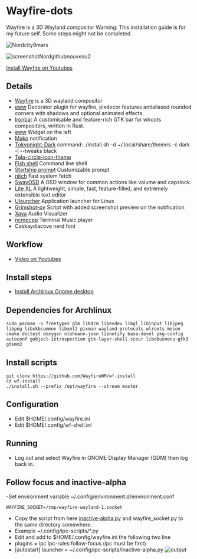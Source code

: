 # Wayfire-dots
Wayfire is a 3D Wayland compositor
Warning: This installation guide is for my future self. Some steps might not be completed.


![Nordcity9mars](https://github.com/bluebyt/Wayfire-dots/assets/18442224/4cab8d3d-9370-4257-abf9-a33cd1dcdb94)

![screenshotNordgithubnouveau2](https://github.com/bluebyt/Wayfire-dots/assets/18442224/9704b05f-0a7c-4abe-9ac4-0be1d0f57134)

[Install Wayfire on Youtubes](https://youtu.be/abtU54uMXH0)

## Details
- [Wayfire](https://github.com/WayfireWM/wayfire) is a 3D wayland compositor
- [eww](https://github.com/soreau/pixdecor) Decorator plugin for wayfire, pixdecor features antialiased rounded corners with shadows and optional animated effects.
- [Ironbar](https://github.com/JakeStanger/ironbar) A customisable and feature-rich GTK bar for wlroots compositors, written in Rust.
- [eww](https://github.com/elkowar/eww) Widget on the left
- [Mako](https://github.com/emersion/mako) notification
- [Tokyonight-Dark](https://github.com/Fausto-Korpsvart/Tokyo-Night-GTK-Theme) command: ./install.sh -d ~/.local/share/themes -c dark -l --tweaks black
- [Tela-circle-icon-theme](https://github.com/vinceliuice/Tela-circle-icon-theme#tela-circle-icon-theme)
- [Fish shell](https://github.com/fish-shell/fish-shell) Command line shell
- [Startship prompt](https://starship.rs/) Customizable prompt
- [nitch](https://github.com/ssleert/nitch) Fast system fetch
- [SwayOSD](https://github.com/ErikReider/SwayOSD) A OSD window for common actions like volume and capslock.
- [Lite XL](https://lite-xl.com/) A lightweight, simple, fast, feature-filled, and extremely extensible text editor
- [Ulauncher](https://ulauncher.io/) Application launcher for Linux
- [Grimshot-pv](https://github.com/ferdiebergado/grimshot-pv) Script with added screenshot preview on the notification
- [Xava](https://github.com/nikp123/xava#programming-opengl-shaders) Audio Visualizer
- [ncmpcpp](https://github.com/ncmpcpp/ncmpcpp) Terminal Music player
- Caskaydiacove nerd font 

## Workflow
- [Video on Youtubes](https://youtu.be/NwBcCH1cJRI)

## Install steps
- [Install Archlinux Gnome desktop](https://www.youtube.com/watch?v=3ndsDxlkTrw)
  
## Dependencies for Archlinux
```
sudo pacman -S freetype2 glm libdrm libevdev libgl libinput libjpeg libpng libxkbcommon libxml2 pixman wayland-protocols wlroots meson cmake doctest doxygen nlohmann-json libnotify base-devel pkg-config autoconf gobject-introspection gtk-layer-shell scour libdbusmenu-gtk3 gtkmm3
```

## Install scripts
```
git clone https://github.com/WayfireWM/wf-install
cd wf-install
./install.sh --prefix /opt/wayfire --stream master
```

## Configuration
- Edit $HOME/.config/wayfire.ini
- Edit $HOME/.config/wf-shell.ini


## Running
- Log out and select Wayfire in GNOME Display Manager (GDM) then log back in.

## Follow focus and inactive-alpha
-Set environment variable ~/.config/environment.d/environment.conf
```
WAYFIRE_SOCKET=/tmp/wayfire-wayland-1.socket
```
- Copy the script from here [inactive-alpha.py](https://github.com/WayfireWM/wayfire/tree/master/ipc-scripts) and wayfire_socket.py to the same directory somewhere.
- Example ~/.config/ipc-scripts/*.py
- Edit and add to $HOME/.config/wayfire.ini the following two line 
- plugins = ipc ipc-rules follow-focus (ipc must be first)
- [autostart] launcher = ~/.config/ipc-scripts/inactive-alpha.py
![output](https://github.com/bluebyt/Wayfire-dots/assets/18442224/7d4a0a2a-c415-488a-8063-2e72946b823a)
